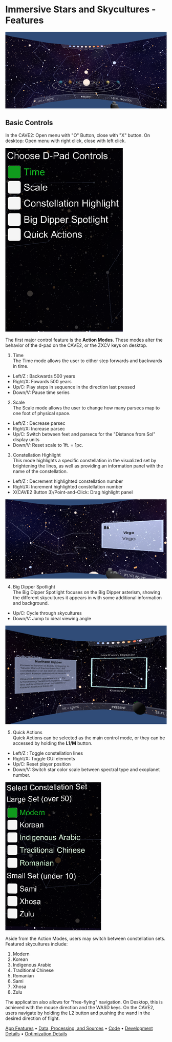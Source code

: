# Immersive Stars and Skycultures - Features

![The initial view when launching the application](app_1.png)

## Basic Controls

In the CAVE2: Open menu with "O" Button, close with "X" button. 
On desktop: Open menu with right click, close with left click. 

![The Action Mode Menu](app_2_dpad.png)

The first major control feature is the **Action Modes**. These modes alter the behavior of the d-pad on the CAVE2, or the ZXCV keys on desktop. 

1. Time<br>
The Time mode allows the user to either step forwards and backwards in time. 
* Left/Z : Backwards 500 years
* Right/X: Fowards 500 years
* Up/C: Play steps in sequence in the direction last pressed
* Down/V: Pause time series

2. Scale<br>
The Scale mode allows the user to change how many parsecs map to one foot of physical space. 
* Left/Z : Decrease parsec
* Right/X: Increase parsec
* Up/C: Switch between feet and parsecs for the "Distance from Sol" display units
* Down/V: Reset scale to 1ft. = 1pc.

3. Constellation Highlight<br>
This mode highlights a specific constellation in the visualized set by brightening the lines, as well as providing an information panel with the name of the constellation. 
* Left/Z : Decrement highlighted constellation number
* Right/X: Increment highlighted constellation number
* X(CAVE2 Button 3)/Point-and-Click: Drag highlight panel

![The Constellation Highlight for Virgo](app_4_highlight.png)

4. Big Dipper Spotlight<br>
The Big Dipper Spotlight focuses on the Big Dipper asterism, showing the different skycultures it appears in with some additional information and background. 
* Up/C: Cycle through skycultures
* Down/V: Jump to ideal viewing angle

![The Big Dipper Spotlight for the Korean skyculture](app_5_spotlight.png)

5. Quick Actions<br>
Quick Actions can be selected as the main control mode, or they can be accessed by holding the **L1/M** button. 
* Left/Z : Toggle constellation lines
* Right/X: Toggle GUI elements
* Up/C: Reset player position
* Down/V: Switch star color scale between spectral type and exoplanet number. 

![The Constellation Set Menu](app_3_sets.png)

Aside from the Action Modes, users may switch between constellation sets. Featured skycultures include:
1. Modern
2. Korean
3. Indigenous Arabic
4. Traditional Chinese
5. Romanian
6. Sami
7. Xhosa
8. Zulu

The application also allows for "free-flying" navigation. On Desktop, this is achieved with the mouse direction and the WASD keys. On the CAVE2, users navigate by holding the L2 button and pushing the wand in the desired direction of flight. 

[App Features](app_usage.md) • [Data, Processing, and Sources](data.md) • [Code](code_and_build_instructions.md) • [Development Details](dev_details.md) • [Optimization Details](optimizations.md)
